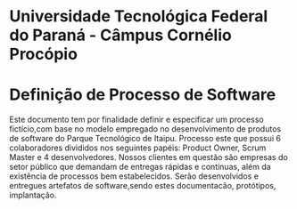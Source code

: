 # Universidade Tecnológica Federal do Paraná - Câmpus Cornélio Procópio
# Definição de Processo de Software
Este documento tem por finalidade definir e especificar um processo fictício,com base no modelo empregado no desenvolvimento de produtos de software do Parque Tecnológico de Itaipu. Processo este que possui 6 colaboradores divididos nos seguintes papéis: Product Owner, Scrum Master e 4 desenvolvedores. Nossos clientes em questão são empresas do setor público que demandam de entregas rápidas e contínuas, além da existência de processos bem estabelecidos.  Serão desenvolvidos e entregues artefatos de software,sendo estes documentacão, protótipos, implantação.
